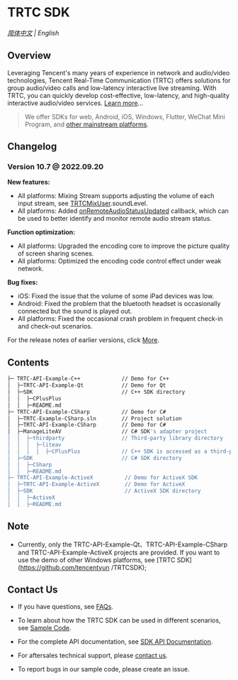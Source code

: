 # TRTC SDK

_[简体中文](README-zh_CN.md) | English_
## Overview

Leveraging Tencent's many years of experience in network and audio/video technologies, Tencent Real-Time Communication (TRTC) offers solutions for group audio/video calls and low-latency interactive live streaming. With TRTC, you can quickly develop cost-effective, low-latency, and high-quality interactive audio/video services. [Learn more](https://cloud.tencent.com/document/product/647/16788)...

> We offer SDKs for web, Android, iOS, Windows, Flutter, WeChat Mini Program, and [other mainstream platforms](https://github.com/LiteAVSDK?q=TRTC_&type=all&sort=).



## Changelog
### **Version 10.7 @ 2022.09.20**

**New features:**

- All platforms: Mixing Stream supports adjusting the volume of each input stream, see [TRTCMixUser](https://cloud.tencent.com/document/product/647/79626#5934a926ba45ac0d5c9bd8632d3d44b5).soundLevel.
- All platforms: Added [onRemoteAudioStatusUpdated](https://cloud.tencent.com/document/product/647/79621#80ffbac8268b90337b6e8d4a8af2f997) callback, which can be used to better identify and monitor remote audio stream status.

**Function optimization:**

- All platforms: Upgraded the encoding core to improve the picture quality of screen sharing scenes.
- All platforms: Optimized the encoding code control effect under weak network.

**Bug fixes:**

- iOS: Fixed the issue that the volume of some iPad devices was low.
- Android: Fixed the problem that the bluetooth headset is occasionally connected but the sound is played out.
- All platforms: Fixed the occasional crash problem in frequent check-in and check-out scenarios.

For the release notes of earlier versions, click [More](https://cloud.tencent.com/document/product/647/46907).


## Contents

```bash
├─ TRTC-API-Example-C++             // Demo for C++
│  ├─TRTC-API-Example-Qt            // Demo for Qt
│  ├─SDK                            // C++ SDK directory
│  │  ├─CPlusPlus
│  │  ├─README.md
├─ TRTC-API-Example-CSharp          // Demo for C#
│  ├─TRTC-Example-CSharp.sln        // Project solution
│  ├─TRTC-API-Example-CSharp        // Demo for C#
│  ├─ManageLiteAV                   // C# SDK's adapter project
│  │  ├─thirdparty                  // Third-party library directory
│  │  │  ├─liteav              
│  │  │  │  ├─CPlusPlus             // C++ SDK is accessed as a third-party library   
│  ├─SDK                            // C# SDK directory
│  │  ├─CSharp              
│  │  ├─README.md
├─ TRTC-API-Example-ActiveX          // Demo for ActiveX SDK 
│  ├─TRTC-API-Example-ActiveX        // Demo for ActiveX
│  ├─SDK                             // ActiveX SDK directory
│  │  ├─ActiveX              
│  │  ├─README.md
```



## Note

- Currently, only the TRTC-API-Example-Qt、TRTC-API-Example-CSharp and TRTC-API-Example-ActiveX projects are provided. If you want to use the demo of other Windows platforms, see [TRTC SDK](https://github.com/tencentyun /TRTCSDK);



## Contact Us
- If you have questions, see [FAQs](https://www.tencentcloud.com/document/product/647/36057?lang=en&pg=).

- To learn about how the TRTC SDK can be used in different scenarios, see [Sample Code](https://www.tencentcloud.com/document/product/647/42963).

- For the complete API documentation, see [SDK API Documentation](http://doc.qcloudtrtc.com/md_introduction_trtc_Windows_cpp_%E6%A6%82%E8%A7%88.html).
- For aftersales technical support, please [contact us](https://t.me/+EPk6TMZEZMM5OGY1).
- To report bugs in our sample code, please create an issue.
